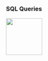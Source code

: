 ### SQL Queries

<img src="https://media.giphy.com/media/3oEjI6SIIHBdRxXI40/giphy.gif" width="100px">